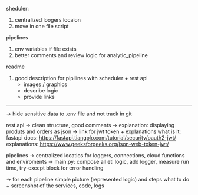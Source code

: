 sheduler:
1. centralized  loogers locaion 
2. move in one file script 

pipelines
1. env variables if file exists
2. better comments and review logic for analytic_pipeline

readme
1. good description for pipilines with scheduler + rest api
    - images / graphics
    - describe logic
    - provide links

------------------

-> hide sensitive data to .env file and not track in git


rest api
-> clean structure, good comments
-> explanation: displaying produts and orders as json
-> link for jwt token + explanations what is it:
    fastapi docs: https://fastapi.tiangolo.com/tutorial/security/oauth2-jwt/
    explanations: https://www.geeksforgeeks.org/json-web-token-jwt/

pipelines
-> centralized locatios for loggers, connections, cloud functions and enviroments
-> main.py: compose all etl logic, add logger, measure run time, try-except block for error handling

-> for each pipeline simple picture (represented logic) and steps what to do 
    + screenshot of the services, code, logs
    






